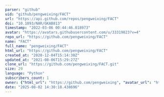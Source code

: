 ```yaml
---
parser: "github"
uid: "github/pengweixing/FACT"
url: "https://api.github.com/repos/pengweixing/FACT"
doi: "10.1093/NAR/GKAB813"
timestamp: "2022-03-06 00:44:46.018973"
avatar: "https://avatars.githubusercontent.com/u/33319823?v=4"
repo_url: "https://github.com/pengweixing/FACT"
name: "FACT"
full_name: "pengweixing/FACT"
html_url: "https://github.com/pengweixing/FACT"
created_at: "2020-12-04T15:14:30Z"
updated_at: "2021-08-06T15:29:27Z"
clone_url: "https://github.com/pengweixing/FACT.git"
size: 29
language: "Python"
subscribers_count: 1
owner: {"html_url": "https://github.com/pengweixing", "avatar_url": "https://avatars.githubusercontent.com/u/33319823?v=4", "login": "pengweixing", "type": "User"}
date: "2025-08-02 14:30:18.438696"
---
```

